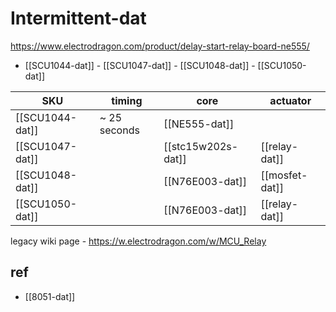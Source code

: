 
# Intermittent-dat

https://www.electrodragon.com/product/delay-start-relay-board-ne555/

- [[SCU1044-dat]] - [[SCU1047-dat]] - [[SCU1048-dat]] - [[SCU1050-dat]]

| SKU             | timing       | core               | actuator       |
| --------------- | ------------ | ------------------ | -------------- |
| [[SCU1044-dat]] | ~ 25 seconds | [[NE555-dat]]      |                |
| [[SCU1047-dat]] |              | [[stc15w202s-dat]] | [[relay-dat]]  |
| [[SCU1048-dat]] |              | [[N76E003-dat]]    | [[mosfet-dat]] |
| [[SCU1050-dat]] |              | [[N76E003-dat]]    | [[relay-dat]]  |



legacy wiki page - https://w.electrodragon.com/w/MCU_Relay


## ref 

- [[8051-dat]]
